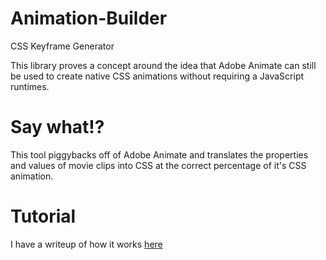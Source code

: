 # Animation-Builder
CSS Keyframe Generator

This library proves a concept around the idea that Adobe Animate can still be used to create native CSS animations without requiring a JavaScript runtimes.

# Say what!? #
This tool piggybacks off of Adobe Animate and translates the properties and values of movie clips into CSS at the correct percentage of it's CSS animation.

# Tutorial #
I have a writeup of how it works [here](http://www.aaronsherrill.com/projects/animation-builder)
